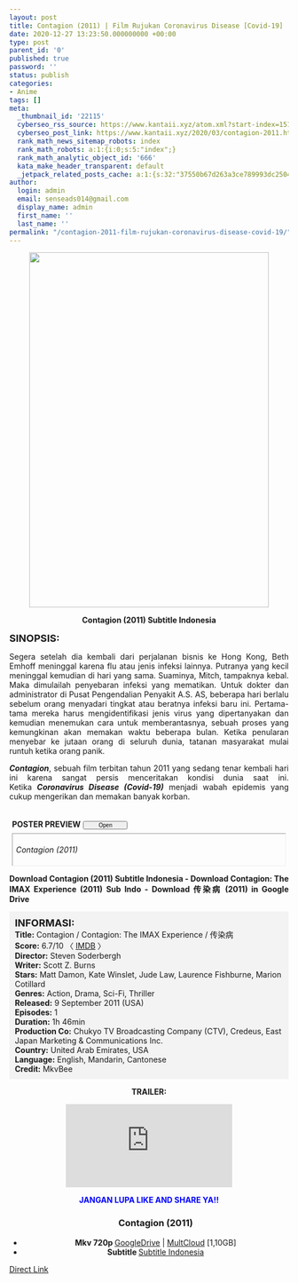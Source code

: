 ```yaml
---
layout: post
title: Contagion (2011) | Film Rujukan Coronavirus Disease [Covid-19]
date: 2020-12-27 13:23:50.000000000 +00:00
type: post
parent_id: '0'
published: true
password: ''
status: publish
categories:
- Anime
tags: []
meta:
  _thumbnail_id: '22115'
  cyberseo_rss_source: https://www.kantaii.xyz/atom.xml?start-index=151&max-results=150
  cyberseo_post_link: https://www.kantaii.xyz/2020/03/contagion-2011.html
  rank_math_news_sitemap_robots: index
  rank_math_robots: a:1:{i:0;s:5:"index";}
  rank_math_analytic_object_id: '666'
  kata_make_header_transparent: default
  _jetpack_related_posts_cache: a:1:{s:32:"37550b67d263a3ce789993dc25046c5f";a:2:{s:7:"expires";i:1650515165;s:7:"payload";a:0:{}}}
author:
  login: admin
  email: senseads014@gmail.com
  display_name: admin
  first_name: ''
  last_name: ''
permalink: "/contagion-2011-film-rujukan-coronavirus-disease-covid-19/"
---
```

<div class="separator" style="clear: both; text-align: center;"><a href="https://1.bp.blogspot.com/-qs_6IU3OgM0/XnPxFhpig8I/AAAAAAAACSo/Viu8CJqg5DwEgveZHn3Oyyi3VmYqqZacgCLcBGAsYHQ/s1600/Contagion%2B2011%2Ba.jpg" style="margin-left: 1em; margin-right: 1em;"><img border="0" data-original-height="1600" data-original-width="1083" height="640" src="{{ site.baseurl }}/assets/2020/12/Contagion%2B2011%2Ba.jpg" width="432" /></a></div>
<p>
<div style="text-align: center;"><b>Contagion (2011) Subtitle Indonesia</b></div>
<p><b><span style="font-size: large;">SINOPSIS:</span></b>
<div style="text-align: justify;">Segera setelah dia kembali dari perjalanan bisnis ke Hong Kong, Beth Emhoff meninggal karena flu atau jenis infeksi lainnya. Putranya yang kecil meninggal kemudian di hari yang sama. Suaminya, Mitch, tampaknya kebal. Maka dimulailah penyebaran infeksi yang mematikan. Untuk dokter dan administrator di Pusat Pengendalian Penyakit A.S. AS, beberapa hari berlalu sebelum orang menyadari tingkat atau beratnya infeksi baru ini. Pertama-tama mereka harus mengidentifikasi jenis virus yang dipertanyakan dan kemudian menemukan cara untuk memberantasnya, sebuah proses yang kemungkinan akan memakan waktu beberapa bulan. Ketika penularan menyebar ke jutaan orang di seluruh dunia, tatanan masyarakat mulai runtuh ketika orang panik.</p>
<p><i><b>Contagion</b></i>, sebuah film terbitan tahun 2011 yang sedang tenar kembali hari ini karena sangat persis menceritakan kondisi dunia saat ini. Ketika&nbsp;<i><b>Coronavirus Disease (Covid-19)</b>&nbsp;</i>menjadi wabah epidemis yang cukup mengerikan dan memakan banyak korban.<br /><a name="more"></a>
<div>
<div style="margin: 5px;">
<div class="smallfont" style="margin-bottom: 2px;"><span style="font-weight: bold;"><br />POSTER PREVIEW</span><input onclick="if (this.parentNode.parentNode.getElementsByTagName('div')[1].getElementsByTagName('div')[0].style.display != '') { this.parentNode.parentNode.getElementsByTagName('div')[1].getElementsByTagName('div')[0].style.display = ''; this.innerText = ''; this.value = ' Close..'; } else { this.parentNode.parentNode.getElementsByTagName('div')[1].getElementsByTagName('div')[0].style.display = 'none'; this.innerText = ''; this.value = ' Clik Here'; }" style="font-size: 10px; margin: 5px; padding: 0px; width: 80px;" type="button" value="Open" /></div>
<div class="alt2" style="border: 1px inset; margin: 0px; padding: 6px;">
<div style="display: none;">
<div class="separator" style="clear: both; text-align: center;"><a href="https://1.bp.blogspot.com/-Ab3pypzHlxM/XnPzRgVLUkI/AAAAAAAACS0/PBr_Y9y46D8DIzRrZFfed9-lhwSZaYXzQCLcBGAsYHQ/s1600/Contagion%2B2011%2Bb.jpg" style="margin-left: 1em; margin-right: 1em;"><img border="0" data-original-height="512" data-original-width="351" height="640" src="{{ site.baseurl }}/assets/2020/12/Contagion%2B2011%2Bb.jpg" width="438" /></a></div>
<p>
<div class="separator" style="clear: both; text-align: center;"><a href="https://1.bp.blogspot.com/-0a_tZFlsoRM/XnPzRlA6-iI/AAAAAAAACS8/hfXW06L3aeoKdX_WJnVe-BlnE3mZCdaQgCLcBGAsYHQ/s1600/Contagion%2B2011%2Bc.jpg" style="margin-left: 1em; margin-right: 1em;"><img border="0" data-original-height="512" data-original-width="351" height="640" src="{{ site.baseurl }}/assets/2020/12/Contagion%2B2011%2Bc.jpg" width="438" /></a></div>
<p>
<div class="separator" style="clear: both; text-align: center;"><a href="https://1.bp.blogspot.com/-ybz1c8MY5w8/XnPzRmggH3I/AAAAAAAACS4/G8vpqDCFxIgwlGtNag4XQD1VTlOzlyL6ACLcBGAsYHQ/s1600/Contagion%2B2011%2Bd.jpg" style="margin-left: 1em; margin-right: 1em;"><img border="0" data-original-height="879" data-original-width="603" height="640" src="{{ site.baseurl }}/assets/2020/12/Contagion%2B2011%2Bd.jpg" width="438" /></a></div>
<p>
<div class="separator" style="clear: both; text-align: center;"><a href="https://1.bp.blogspot.com/-d2f6XNNARDM/XnPzSy3xM8I/AAAAAAAACTA/EWhlp0ciUZAzOBcDahxSGm0TAVTT91jywCLcBGAsYHQ/s1600/Contagion%2B2011%2Be.jpg" style="margin-left: 1em; margin-right: 1em;"><img border="0" data-original-height="654" data-original-width="453" height="640" src="{{ site.baseurl }}/assets/2020/12/Contagion%2B2011%2Be.jpg" width="443" /></a></div>
<p>
<div class="separator" style="clear: both; text-align: center;"><a href="https://1.bp.blogspot.com/-KztO0diRWkA/XnPzTMA27uI/AAAAAAAACTE/f7ANX5RWjxsEd9LVsMQVkv5Kq76ZuVEUwCLcBGAsYHQ/s1600/Contagion%2B2011%2Bf.jpg" style="margin-left: 1em; margin-right: 1em;"><img border="0" data-original-height="656" data-original-width="451" height="640" src="{{ site.baseurl }}/assets/2020/12/Contagion%2B2011%2Bf.jpg" width="438" /></a></div>
<p>
<div class="separator" style="clear: both; text-align: center;"><a href="https://1.bp.blogspot.com/-JJFRPThJVew/XnPzTFrL_eI/AAAAAAAACTI/5DeBFl4ptGo1wegtbQi4f2wgx8cvg6lJACLcBGAsYHQ/s1600/Contagion%2B2011%2Bg.jpg" style="margin-left: 1em; margin-right: 1em;"><img border="0" data-original-height="512" data-original-width="351" height="640" src="{{ site.baseurl }}/assets/2020/12/Contagion%2B2011%2Bg.jpg" width="438" /></a></div>
</div>
<p><em>Contagion (2011)</em></div>
</div>
</div>
<p><b>Download Contagion (2011) Subtitle Indonesia - Download Contagion: The IMAX Experience (2011) Sub Indo - Download 传染病 (2011) in Google Drive</b></div>
<p>
<div style="background-color: #f3f3f3; padding: 10px; text-align: left;"><b><span style="font-size: large;">INFORMASI:</span></b><br /><b>Title:</b> Contagion / Contagion: The IMAX Experience / 传染病<br /><b>Score:</b> 6.7/10 〈 <a href="https://www.imdb.com/title/tt1598778/" target="_blank" rel="noopener">IMDB</a> 〉<br /><b>Director:</b> Steven Soderbergh<br /><b>Writer:</b> Scott Z. Burns<br /><b>Stars:</b> Matt Damon, Kate Winslet, Jude Law, Laurence Fishburne, Marion Cotillard<br /><b>Genres:</b> Action, Drama, Sci-Fi, Thriller<br /><b>Released:</b> 9 September 2011 (USA)<br /><b>Episodes:</b> 1<br /><b>Duration:</b> 1h 46min<br /><b>Production Co:</b> Chukyo TV Broadcasting Company (CTV), Credeus, East Japan Marketing &amp; Communications Inc.<br /><b>Country:</b> United Arab Emirates, USA<br /><b>Language:</b> English, Mandarin, Cantonese<br /><b>Credit:</b> MkvBee</div>
<p>
<div style="text-align: center;"><b>TRAILER:</b></div>
<p>
<div style="text-align: center;">
<div class="videoyoutube">
<div class="video-responsive"><iframe allowfullscreen="1" class="embedded-video-large" frameborder="0" src="https://www.youtube.com/embed/4sYSyuuLk5g?rel=0"></iframe></div>
</div>
<p>
<div style="text-align: center;"><b><span style="color: blue;">JANGAN LUPA LIKE AND SHARE YA!!</span></b>
<div class="dl">
<ul />
<h3 style="text-align: center;">Contagion (2011)</h3>
<li style="text-align: center;"><b>Mkv 720p </b><a href="http://semawur.com/MCGn" target="_blank" rel="noopener">GoogleDrive</a> | <a href="http://semawur.com/GpZ5jx" target="_blank" rel="noopener">MultCloud</a> [1,10GB]</li>
<li style="text-align: center;"><b>Subtitle </b><a href="https://www.taut.pro/mRVecfvQS" target="_blank" rel="noopener">Subtitle Indonesia</a></li>
</div>
</div>
</div>
<link rel="stylesheet" href="https://cdnjs.cloudflare.com/ajax/libs/font-awesome/4.7.0/css/font-awesome.min.css" />
<div class="divbtn"> <a href="https://handymansurrender.com/fihup8buzv?key=94550f7ce39444073321dde3b8782f97" class="btn"><i class="fa fa-download"></i> Direct Link</a> </div>
